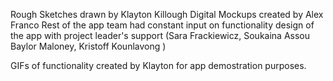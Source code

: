 Rough Sketches drawn by Klayton Killough
Digital Mockups created by Alex Franco
Rest of the app team had constant input on functionality design of the app  with project leader's support (Sara Frackiewicz, Soukaina Assou Baylor Maloney, Kristoff Kounlavong )

GIFs of functionality created by Klayton for app demostration purposes.